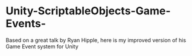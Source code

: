 # Unity-ScriptableObjects-Game-Events-
Based on a great talk by Ryan Hipple, here is my improved version of his Game Event system for Unity
